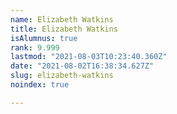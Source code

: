 ```yaml
---
name: Elizabeth Watkins
title: Elizabeth Watkins
isAlumnus: true
rank: 9.999
lastmod: "2021-08-03T10:23:40.360Z"
date: "2021-08-02T16:38:34.627Z"
slug: elizabeth-watkins
noindex: true

---
```

